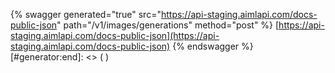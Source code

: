 [#generator:start]: <> ({ "template": "swagger" })
{% swagger generated="true" src="https://api-staging.aimlapi.com/docs-public-json" path="/v1/images/generations" method="post" %} [https://api-staging.aimlapi.com/docs-public-json](https://api-staging.aimlapi.com/docs-public-json)
{% endswagger %}
[#generator:end]: <> ( )
